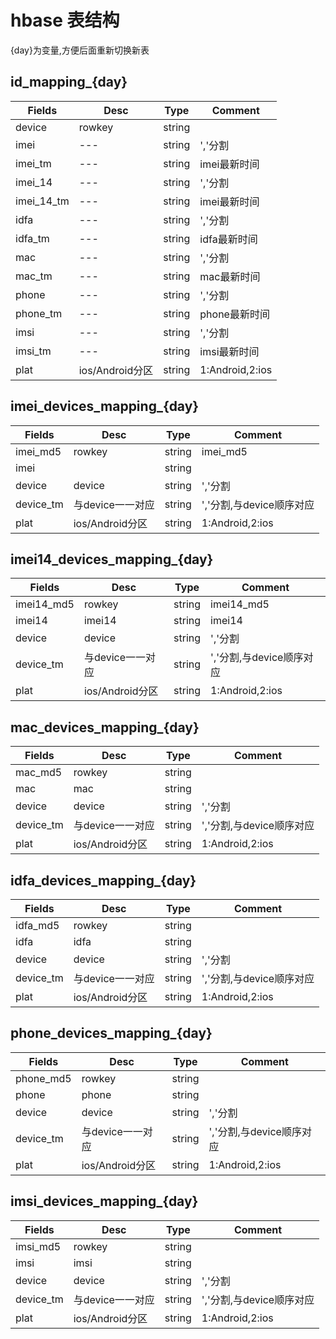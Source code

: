 # hbase 表结构

{day}为变量,方便后面重新切换新表

## id_mapping_{day}

|Fields|Desc|Type|Comment|
|---|---|---|---|
|device|rowkey|string||
|imei|---|string|','分割|
|imei_tm|---|string|imei最新时间|
|imei_14|---|string|','分割|
|imei_14_tm|---|string|imei最新时间|
|idfa|---|string|','分割|
|idfa_tm|---|string|idfa最新时间|
|mac|---|string|','分割|
|mac_tm|---|string|mac最新时间|
|phone|---|string|','分割|
|phone_tm|---|string|phone最新时间|
|imsi|---|string|','分割|
|imsi_tm|---|string|imsi最新时间|
|plat|ios/Android分区|string|1:Android,2:ios|


## imei_devices_mapping_{day}

|Fields|Desc|Type|Comment|
|---|---|---|---|
|imei_md5|rowkey|string|imei_md5|
|imei||string||
|device|device|string|','分割|
|device_tm|与device一一对应|string|','分割,与device顺序对应|
|plat|ios/Android分区|string|1:Android,2:ios|


## imei14_devices_mapping_{day}

|Fields|Desc|Type|Comment|
|---|---|---|---|
|imei14_md5|rowkey|string|imei14_md5|
|imei14|imei14|string|imei14|
|device|device|string|','分割|
|device_tm|与device一一对应|string|','分割,与device顺序对应|
|plat|ios/Android分区|string|1:Android,2:ios|



## mac_devices_mapping_{day}

|Fields|Desc|Type|Comment|
|---|---|---|---|
|mac_md5|rowkey|string||
|mac|mac|string||
|device|device|string|','分割|
|device_tm|与device一一对应|string|','分割,与device顺序对应|
|plat|ios/Android分区|string|1:Android,2:ios|


## idfa_devices_mapping_{day}

|Fields|Desc|Type|Comment|
|---|---|---|---|
|idfa_md5|rowkey|string||
|idfa|idfa|string||
|device|device|string|','分割|
|device_tm|与device一一对应|string|','分割,与device顺序对应|
|plat|ios/Android分区|string|1:Android,2:ios|


## phone_devices_mapping_{day}
|Fields|Desc|Type|Comment|
|---|---|---|---|
|phone_md5|rowkey|string||
|phone|phone|string||
|device|device|string|','分割|
|device_tm|与device一一对应|string|','分割,与device顺序对应|
|plat|ios/Android分区|string|1:Android,2:ios|


## imsi_devices_mapping_{day}
|Fields|Desc|Type|Comment|
|---|---|---|---|
|imsi_md5|rowkey|string||
|imsi|imsi|string||
|device|device|string|','分割 |
|device_tm|与device一一对应|string|','分割,与device顺序对应|
|plat|ios/Android分区|string|1:Android,2:ios|



